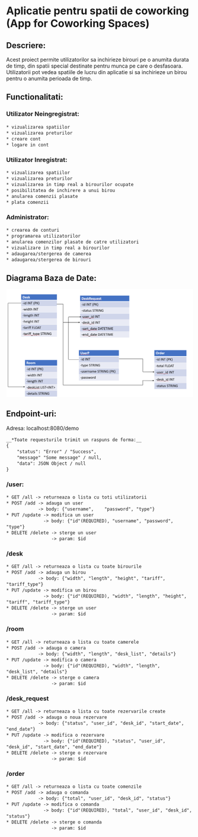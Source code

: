 #  Aplicatie pentru spatii de coworking (App for Coworking Spaces)
## Descriere:
Acest proiect permite utilizatorilor sa inchirieze
birouri pe o anumita durata de timp, din spatii special destinate pentru munca pe care o desfasoara.  Utilizatorii pot vedea spatiile de lucru din aplicatie si sa inchirieze un birou pentru o anumita perioada de timp.  

## Functionalitati:  
### Utilizator Neingregistrat:
    * vizualizarea spatiilor
    * vizualizarea preturilor  
    * creare cont  
    * logare in cont  
### Utilizator Inregistrat:
    * vizualizarea spatiilor  
    * vizualizarea preturilor  
    * vizualizarea in timp real a birourilor ocupate  
    * posibilitatea de inchirere a unui birou  
    * anularea comenzii plasate
    * plata comenzii 
### Administrator:
    * crearea de conturi  
    * programarea utilizatorilor  
    * anularea comenzilor plasate de catre utilizatori  
    * vizualizare in timp real a birourilor  
    * adaugarea/stergerea de camerea  
    * adaugarea/stergerea de birouri  
    
## Diagrama Baza de Date:
![DiagramaBD](diagramaBD.png)

## Endpoint-uri:  
Adresa: localhost:8080/demo  
```
__*Toate requesturile trimit un raspuns de forma:__  
{
    "status": "Error" / "Success",
    "message" "Some message" / null,
    "data": JSON Object / null
}
```
### /user:  
    * GET /all -> returneaza o lista cu toti utilizatorii  
    * POST /add -> adauga un user  
                -> body: {"username",    "password", "type"}  
    * PUT /update -> modifica un user
                  -> body: {"id"(REQUIRED), "username", "password", "type"}  
    * DELETE /delete -> sterge un user
                     -> param: $id  
### /desk
    * GET /all -> returneaza o lista cu toate birourile  
    * POST /add -> adauga un birou  
                -> body: {"width", "length", "height", "tariff", "tariff_type"}    
    * PUT /update -> modifica un birou
                  -> body: {"id"(REQUIRED), "width", "length", "height", "tariff", "tariff_type"}  
    * DELETE /delete -> sterge un user
                     -> param: $id  

### /room
    * GET /all -> returneaza o lista cu toate camerele  
    * POST /add -> adauga o camera  
                -> body: {"width", "length", "desk_list", "details"}    
    * PUT /update -> modifica o camera
                  -> body: {"id"(REQUIRED), "width", "length", "desk_list", "details"}  
    * DELETE /delete -> sterge o camera
                     -> param: $id  

### /desk_request
    * GET /all -> returneaza o lista cu toate rezervarile create  
    * POST /add -> adauga o noua rezervare  
                -> body: {"status", "user_id", "desk_id", "start_date", "end_date"}    
    * PUT /update -> modifica o rezervare
                  -> body: {"id"(REQUIRED), "status", "user_id", "desk_id", "start_date", "end_date"}  
    * DELETE /delete -> sterge o rezervare
                     -> param: $id 

### /order
    * GET /all -> returneaza o lista cu toate comenzile  
    * POST /add -> adauga o comanda  
                -> body: {"total", "user_id", "desk_id", "status"}    
    * PUT /update -> modifica o comanda
                  -> body: {"id"(REQUIRED), "total", "user_id", "desk_id", "status"}  
    * DELETE /delete -> sterge o comanda
                     -> param: $id 